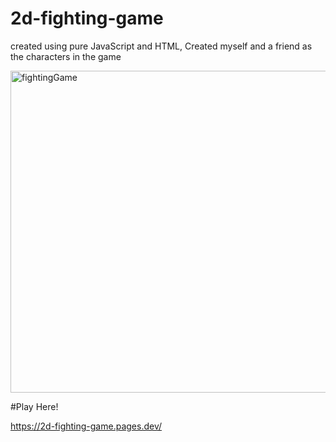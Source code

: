 ﻿# 2d-fighting-game

  created using pure JavaScript and HTML,
  Created myself and a friend as the characters in the game

<img width="515" alt="fightingGame" src="https://github.com/d-willie01/2d-fighting-game/assets/109937280/6ee68583-8423-42a2-b2ce-956b3890d506">

#Play Here!

https://2d-fighting-game.pages.dev/
